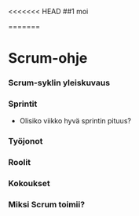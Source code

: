 <<<<<<< HEAD
##1 moi

=======
# Scrum-ohje

### Scrum-syklin yleiskuvaus

### Sprintit
- Olisiko viikko hyvä sprintin pituus?

### Työjonot

### Roolit

### Kokoukset

### Miksi Scrum toimii?

